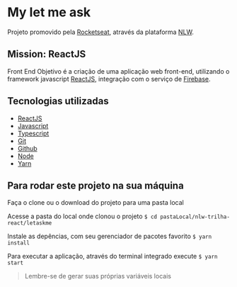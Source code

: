 # My let me ask

Projeto promovido pela [Rocketseat](https://rocketseat.com.br), através da plataforma [NLW](https://nextlevelweek.com/inscricao/6).

## Mission: ReactJS
Front End
Objetivo é a criação de uma aplicação web front-end, utilizando o framework javascript [ReactJS](https://reactjs.org), integração com o serviço de [Firebase](https://firebase.google.com/?gclid=CjwKCAjwzruGBhBAEiwAUqMR8MwjdGA8bVXZBePBw0FDgryKWmHsw9GAcq-bKG3MZCfyo41gZGg8LRoCn5gQAvD_BwE&gclsrc=aw.ds).

## Tecnologias utilizadas
 - [ReactJS](https://reactjs.org)
 - [Javascript](https://developer.mozilla.org/en-US/docs/Web/JavaScript)
 - [Typescript](https://www.typescriptlang.org)
 - [Git](https://git-scm.com)
 - [Github](https://github.com)
 - [Node](https://nodejs.org/en/)
 - [Yarn](https://yarnpkg.com)

## Para rodar este projeto na sua máquina
Faça o clone ou o download do projeto para uma pasta local

Acesse a pasta do local onde clonou o projeto
    `$ cd pastaLocal/nlw-trilha-react/letaskme`

Instale as depências, com seu gerenciador de pacotes favorito
    `$ yarn install`

Para executar a aplicação, através do terminal integrado execute
    `$ yarn start`

> Lembre-se de gerar suas próprias variáveis locais
